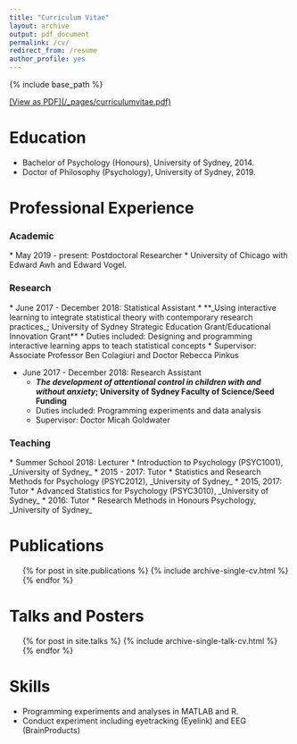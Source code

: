 ```yaml
---
title: "Curriculum Vitae"
layout: archive
output: pdf_document
permalink: /cv/
redirect_from: /resume
author_profile: yes
---
```


{% include base_path %}

<u>
[View as PDF](/_pages/curriculumvitae.pdf)
</u>

Education
======
* Bachelor of Psychology (Honours), University of Sydney, 2014.
* Doctor of Philosophy (Psychology), University of Sydney, 2019.

Professional Experience
======
<h3> Academic </h3>
* May 2019 - present: Postdoctoral Researcher
 * University of Chicago with Edward Awh and Edward Vogel.

<h3> Research </h3>
* June 2017 - December 2018: Statistical Assistant
  * **_Using interactive learning to integrate statistical theory with contemporary research practices_; University of Sydney Strategic Education Grant/Educational Innovation Grant**
  * Duties included: Designing and programming interactive learning apps to teach statistical concepts
  * Supervisor: Associate Professor Ben Colagiuri and Doctor Rebecca Pinkus

* June 2017 - December 2018: Research Assistant
  * **_The development of attentional control in children with and without anxiety_; University of Sydney Faculty of Science/Seed Funding**
  * Duties included: Programming experiments and data analysis
  * Supervisor: Doctor Micah Goldwater

<h3> Teaching </h3>
* Summer School 2018: Lecturer
  * Introduction to Psychology (PSYC1001), _University of Sydney_
* 2015 - 2017: Tutor
	* Statistics and Research Methods for Psychology (PSYC2012), _University of Sydney_
* 2015, 2017: Tutor
  * Advanced Statistics for Psychology (PSYC3010), _University of Sydney_
* 2016: Tutor
  * Research Methods in Honours Psychology, _University of Sydney_

Publications
======
  <ul>{% for post in site.publications %}
    {% include archive-single-cv.html %}
  {% endfor %}</ul>
  

Talks and Posters
======
  <ul>{% for post in site.talks %}
    {% include archive-single-talk-cv.html %}
  {% endfor %}</ul>
 
 
Skills
======
* Programming experiments and analyses in MATLAB and R.
* Conduct experiment including eyetracking (Eyelink) and EEG (BrainProducts)


